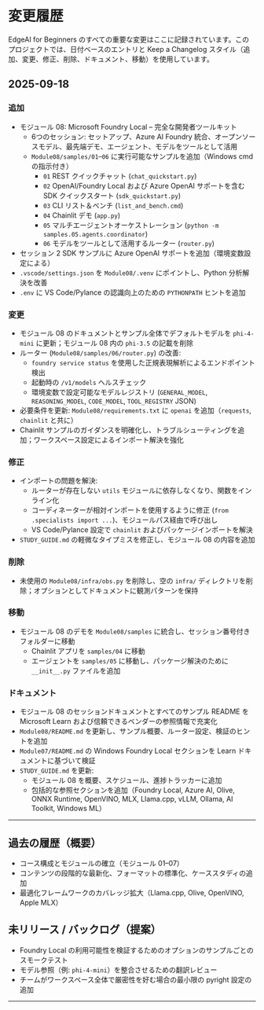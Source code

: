 <!--
CO_OP_TRANSLATOR_METADATA:
{
  "original_hash": "b02a49f9b47dc500f1b4791c01bb9501",
  "translation_date": "2025-09-22T12:20:01+00:00",
  "source_file": "CHANGELOG.md",
  "language_code": "ja"
}
-->
# 変更履歴

EdgeAI for Beginners のすべての重要な変更はここに記録されています。このプロジェクトでは、日付ベースのエントリと Keep a Changelog スタイル（追加、変更、修正、削除、ドキュメント、移動）を使用しています。

## 2025-09-18

### 追加
- モジュール 08: Microsoft Foundry Local – 完全な開発者ツールキット
  - 6つのセッション: セットアップ、Azure AI Foundry 統合、オープンソースモデル、最先端デモ、エージェント、モデルをツールとして活用
  - `Module08/samples/01`–`06` に実行可能なサンプルを追加（Windows cmd の指示付き）
    - `01` REST クイックチャット (`chat_quickstart.py`)
    - `02` OpenAI/Foundry Local および Azure OpenAI サポートを含む SDK クイックスタート (`sdk_quickstart.py`)
    - `03` CLI リスト＆ベンチ (`list_and_bench.cmd`)
    - `04` Chainlit デモ (`app.py`)
    - `05` マルチエージェントオーケストレーション (`python -m samples.05.agents.coordinator`)
    - `06` モデルをツールとして活用するルーター (`router.py`)
- セッション 2 SDK サンプルに Azure OpenAI サポートを追加（環境変数設定による）
- `.vscode/settings.json` を `Module08/.venv` にポイントし、Python 分析解決を改善
- `.env` に VS Code/Pylance の認識向上のための `PYTHONPATH` ヒントを追加

### 変更
- モジュール 08 のドキュメントとサンプル全体でデフォルトモデルを `phi-4-mini` に更新；モジュール 08 内の `phi-3.5` の記載を削除
- ルーター (`Module08/samples/06/router.py`) の改善:
  - `foundry service status` を使用した正規表現解析によるエンドポイント検出
  - 起動時の `/v1/models` ヘルスチェック
  - 環境変数で設定可能なモデルレジストリ (`GENERAL_MODEL`, `REASONING_MODEL`, `CODE_MODEL`, `TOOL_REGISTRY` JSON)
- 必要条件を更新: `Module08/requirements.txt` に `openai` を追加（`requests`, `chainlit` と共に）
- Chainlit サンプルのガイダンスを明確化し、トラブルシューティングを追加；ワークスペース設定によるインポート解決を強化

### 修正
- インポートの問題を解決:
  - ルーターが存在しない `utils` モジュールに依存しなくなり、関数をインライン化
  - コーディネーターが相対インポートを使用するように修正 (`from .specialists import ...`)、モジュールパス経由で呼び出し
  - VS Code/Pylance 設定で `chainlit` およびパッケージインポートを解決
- `STUDY_GUIDE.md` の軽微なタイプミスを修正し、モジュール 08 の内容を追加

### 削除
- 未使用の `Module08/infra/obs.py` を削除し、空の `infra/` ディレクトリを削除；オプションとしてドキュメントに観測パターンを保持

### 移動
- モジュール 08 のデモを `Module08/samples` に統合し、セッション番号付きフォルダーに移動
  - Chainlit アプリを `samples/04` に移動
  - エージェントを `samples/05` に移動し、パッケージ解決のために `__init__.py` ファイルを追加

### ドキュメント
- モジュール 08 のセッションドキュメントとすべてのサンプル README を Microsoft Learn および信頼できるベンダーの参照情報で充実化
- `Module08/README.md` を更新し、サンプル概要、ルーター設定、検証のヒントを追加
- `Module07/README.md` の Windows Foundry Local セクションを Learn ドキュメントに基づいて検証
- `STUDY_GUIDE.md` を更新:
  - モジュール 08 を概要、スケジュール、進捗トラッカーに追加
  - 包括的な参照セクションを追加（Foundry Local, Azure AI, Olive, ONNX Runtime, OpenVINO, MLX, Llama.cpp, vLLM, Ollama, AI Toolkit, Windows ML）

---

## 過去の履歴（概要）
- コース構成とモジュールの確立（モジュール 01–07）
- コンテンツの段階的な最新化、フォーマットの標準化、ケーススタディの追加
- 最適化フレームワークのカバレッジ拡大（Llama.cpp, Olive, OpenVINO, Apple MLX）

## 未リリース / バックログ（提案）
- Foundry Local の利用可能性を検証するためのオプションのサンプルごとのスモークテスト
- モデル参照（例: `phi-4-mini`）を整合させるための翻訳レビュー
- チームがワークスペース全体で厳密性を好む場合の最小限の pyright 設定の追加

---

